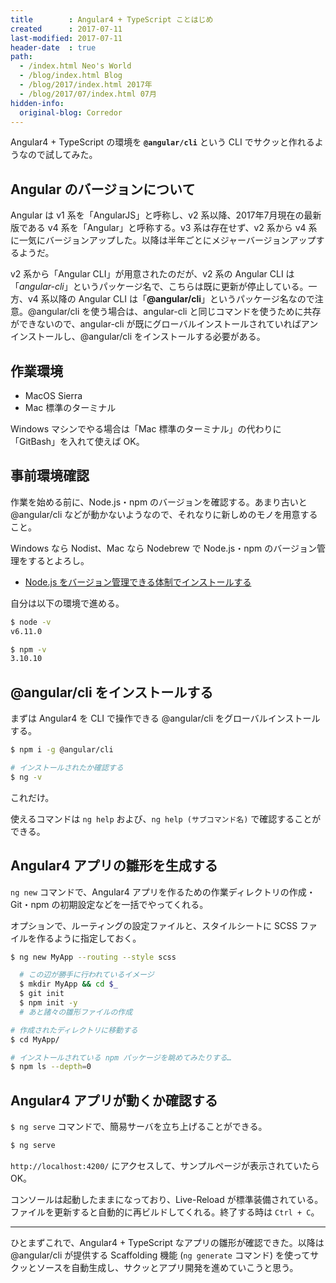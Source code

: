 ```yaml
---
title        : Angular4 + TypeScript ことはじめ
created      : 2017-07-11
last-modified: 2017-07-11
header-date  : true
path:
  - /index.html Neo's World
  - /blog/index.html Blog
  - /blog/2017/index.html 2017年
  - /blog/2017/07/index.html 07月
hidden-info:
  original-blog: Corredor
---
```


Angular4 + TypeScript の環境を **`@angular/cli`** という CLI でサクッと作れるようなので試してみた。

## Angular のバージョンについて

Angular は v1 系を「AngularJS」と呼称し、v2 系以降、2017年7月現在の最新版である v4 系を「Angular」と呼称する。v3 系は存在せず、v2 系から v4 系に一気にバージョンアップした。以降は半年ごとにメジャーバージョンアップするようだ。

v2 系から「Angular CLI」が用意されたのだが、v2 系の Angular CLI は「_angular-cli_」というパッケージ名で、こちらは既に更新が停止している。一方、v4 系以降の Angular CLI は「**@angular/cli**」というパッケージ名なので注意。@angular/cli を使う場合は、angular-cli と同じコマンドを使うために共存ができないので、angular-cli が既にグローバルインストールされていればアンインストールし、@angular/cli をインストールする必要がある。

## 作業環境

- MacOS Sierra
- Mac 標準のターミナル

Windows マシンでやる場合は「Mac 標準のターミナル」の代わりに「GitBash」を入れて使えば OK。

## 事前環境確認

作業を始める前に、Node.js・npm のバージョンを確認する。あまり古いと @angular/cli などが動かないようなので、それなりに新しめのモノを用意すること。

Windows なら Nodist、Mac なら Nodebrew で Node.js・npm のバージョン管理をするとよろし。

- [Node.js をバージョン管理できる体制でインストールする](/blog/2016/05/26-05.html)

自分は以下の環境で進める。

```bash
$ node -v
v6.11.0

$ npm -v
3.10.10
```

## @angular/cli をインストールする

まずは Angular4 を CLI で操作できる @angular/cli をグローバルインストールする。

```bash
$ npm i -g @angular/cli

# インストールされたか確認する
$ ng -v
```

これだけ。

使えるコマンドは `ng help` および、`ng help (サブコマンド名)` で確認することができる。

## Angular4 アプリの雛形を生成する

`ng new` コマンドで、Angular4 アプリを作るための作業ディレクトリの作成・Git・npm の初期設定などを一括でやってくれる。

オプションで、ルーティングの設定ファイルと、スタイルシートに SCSS ファイルを作るように指定しておく。

```bash
$ ng new MyApp --routing --style scss

  # この辺が勝手に行われているイメージ
  $ mkdir MyApp && cd $_
  $ git init
  $ npm init -y
  # あと諸々の雛形ファイルの作成

# 作成されたディレクトリに移動する
$ cd MyApp/

# インストールされている npm パッケージを眺めてみたりする…
$ npm ls --depth=0
```

## Angular4 アプリが動くか確認する

`$ ng serve` コマンドで、簡易サーバを立ち上げることができる。

```bash
$ ng serve
```

`http://localhost:4200/` にアクセスして、サンプルページが表示されていたら OK。

コンソールは起動したままになっており、Live-Reload が標準装備されている。ファイルを更新すると自動的に再ビルドしてくれる。終了する時は `Ctrl + C`。

---

ひとまずこれで、Angular4 + TypeScript なアプリの雛形が確認できた。以降は @angular/cli が提供する Scaffolding 機能 (`ng generate` コマンド) を使ってサクッとソースを自動生成し、サクッとアプリ開発を進めていこうと思う。
